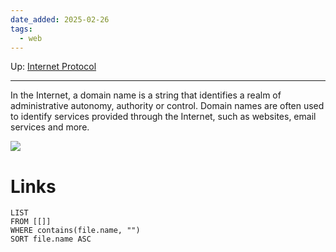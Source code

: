 ```yaml
---
date_added: 2025-02-26
tags:
  - web
---
```

Up: [Internet Protocol](Internet%20Protocol.md)
___
 In the Internet, a domain name is a string that identifies a realm of administrative autonomy, authority or control. Domain names are often used to identify services provided through the Internet, such as websites, email services and more.
 
 ![](Pasted%20image%2020250226064048.png)
# Links
```dataview
LIST
FROM [[]]
WHERE contains(file.name, "")
SORT file.name ASC
```
